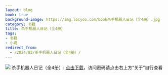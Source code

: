 ```yaml
---
layout: blog
book: true
background-image: https://img.locyoo.com/book杀手机器人日记（全4册）.jpg
category: 书籍
title: 杀手机器人日记（全4册）
tags:
- 书籍
- 小说
redirect_from:
  - /2024/03/杀手机器人日记（全4册）/
---
```

![](https://img.locyoo.com/book杀手机器人日记（全4册）.jpg)
杀手机器人日记（全4册）: <a name = "ref1" href="https://url18.ctfile.com/f/50983618-1439916295-6fe116?p=3619">点击下载</a>，访问密码请点击右上方“关于”自行查看